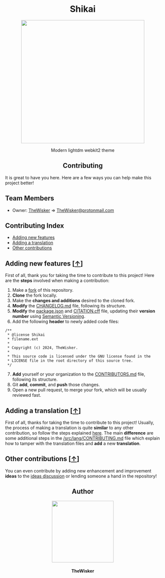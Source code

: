 <h1 align="center">Shikai</h1>
<div align="center">
    <a href="https://github.com/TheWisker/Shikai"> 
        <img width="400" src="./assets/logo.png">
    <a>
</div>
<p align="center">Modern lightdm webkit2 theme</p>

<h2 align="center">Contributing</h2>

It is great to have you here. Here are a few ways you can help make this project better!

## Team Members

- Owner: [TheWisker](https://github.com/TheWisker) => TheWisker@protonmail.com

## Contributing Index

- [Adding new features][new-features-hook]
- [Adding a translation][translation-hook]
- [Other contributions][other-contributions-hook]

## Adding new features [[↑][index]]

First of all, thank you for taking the time to contribute to this project!
Here are the **steps** involved when making a contribution:

1.  Make a [fork][fork] of this repository.
2.  **Clone** the fork locally.
3.  Make the **changes and additions** desired to the cloned fork.
4.  **Modify** the [CHANGELOG.md][changelog] file, following its structure.
5.  **Modify** the [package.json][package] and [CITATION.cff][citation] file, updating their **version number** using [Semantic Versioning](https://semver.org/spec/v2.0.0.html).
6.  Add the following **header** to newly added code files:

```
/**
 * @license Shikai
 * filename.ext
 *
 * Copyright (c) 2024, TheWisker.
 *
 * This source code is licensed under the GNU license found in the
 * LICENSE file in the root directory of this source tree.
 */
```

7.  **Add** yourself or your organization to the [CONTRIBUTORS.md][contributors] file, following its structure.
8.  Git **add**, **commit**, and **push** those changes.
9.  Open a new pull request, to merge your fork, which will be usually reviewed fast.

## Adding a translation [[↑][index]]

First of all, thanks for taking the time to contribute to this project!
Usually, the process of making a translation is quite **similar** to any other contribution, so follow the steps explained [here][new-features-hook].
The main **difference** are some additional steps in the [/src/lang/CONTRIBUTING.md][lang-contributing] file which explain how to tamper with the translation files and **add** a new **translation**.

## Other contributions [[↑][index]]

You can even contribute by adding new enhancement and improvement **ideas** to the [ideas discussion][ideas-discussion] or lending someone a hand in the repository!

<h2 align="center">Author</h2>
<div align="center">
    <a href="https://github.com/TheWisker">
        <img width="200" height="200" src="./assets/profile.png"></img>
    </a>
</div>
<h4 align="center">TheWisker</h4>

[index]: https://github.com/TheWisker/Shikai/blob/master/CONTRIBUTING.md#contributing-index
[fork]: https://github.com/TheWisker/Shikai/fork
[changelog]: ./CHANGELOG.md
[package]: ./package.json
[citation]: ./CITATION.cff
[contributors]: ./CONTRIBUTORS.md
[new-features-hook]: https://github.com/TheWisker/Shikai/blob/master/CONTRIBUTING.md#adding-new-features-
[translation-hook]: https://github.com/TheWisker/Shikai/blob/master/CONTRIBUTING.md#adding-a-translation-
[other-contributions-hook]: https://github.com/TheWisker/Shikai/blob/master/CONTRIBUTING.md#other-contributions-
[lang-contributing]: ./src/lang/CONTRIBUTING.md
[ideas-discussion]: https://github.com/TheWisker/Shikai/discussions/new?category=ideas